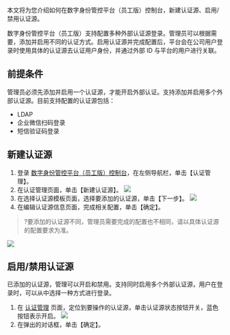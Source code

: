 
本文将为您介绍如何在数字身份管控平台（员工版）控制台，新建认证源、启用/禁用认证源。

数字身份管控平台（员工版）支持配置多种外部认证源登录。管理员可以根据需要，添加并启用不同的认证方式。启用认证源并完成配置后，平台会在公司用户登录时使用具体的认证源去认证用户身份，并通过外部 ID 与平台的用户进行关联。

## 前提条件
管理员必须先添加并启用一个认证源，才能开启外部认证。支持添加并启用多个外部认证源。目前支持配置的认证源包括：
- LDAP
- 企业微信扫码登录
- 短信验证码登录

## 新建认证源
1. 登录 [数字身份管控平台（员工版）控制台]()，在左侧导航栏，单击【认证管理】。
2. 在认证管理页面，单击【新建认证源】。
![](https://main.qcloudimg.com/raw/1e96acb57a9fd57c5a05aca1177a7146.png)
3. 在选择认证源模板页面，选择要添加的认证源，单击【下一步】。
![](https://main.qcloudimg.com/raw/0c1c91381fbba27b6dbe1e073efaf724.png)
4. 在编辑认证源信息页面，完成相关配置，单击【确定】。
>?要添加的认证源不同，管理员需要完成的配置也不相同，请以具体认证源的配置要求为准。
>
![](https://main.qcloudimg.com/raw/972eaf816857f8e999c198c22f81f604.png)

## 启用/禁用认证源
已添加的认证源，管理可以开启和禁用。支持同时启用多个外部认证源，用户在登录时，可以从中选择一种方式进行登录。

1. 在 [认证管理]() 页面，定位到要操作的认证源，单击认证源状态按钮开关，蓝色按钮表示开启。
![](https://main.qcloudimg.com/raw/2d9c1bb4fa4a79828d211ba32539188d.png)
2. 在弹出的对话框，单击【确定】。

